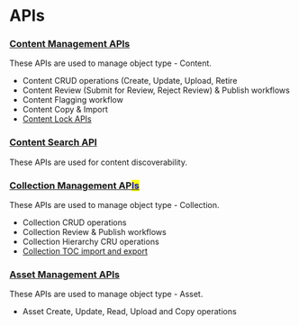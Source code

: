 # APIs

### [Content Management APIs](http://docs.sunbird.org/latest/apis/contentapi/index.html)

These APIs are used to manage object type - Content.&#x20;

* Content CRUD operations (Create, Update, Upload, Retire
* Content Review (Submit for Review, Reject Review)  & Publish workflows
* Content Flagging workflow
* Content Copy & Import
* [Content Lock APIs](http://docs.sunbird.org/latest/apis/lockService/index.html)

### [Content Search API ](http://docs.sunbird.org/latest/apis/searchapi/)

These APIs are used for content discoverability.&#x20;

### [Collection Management AP<mark style="color:blue;">Is</mark>](http://docs.sunbird.org/latest/apis/collectionapi/index.html)<mark style="color:blue;"></mark>

These APIs are used to manage object type - Collection.&#x20;

* Collection CRUD operations
* Collection Review & Publish workflows
* Collection Hierarchy CRU operations
* [Collection TOC import and export](http://docs.sunbird.org/latest/apis/collectioncsvapi/index.html)

### [Asset Management APIs](http://docs.sunbird.org/latest/apis/assetapi/index.html)

These APIs are used to manage object type - Asset.

* Asset Create, Update, Read, Upload and Copy operations
